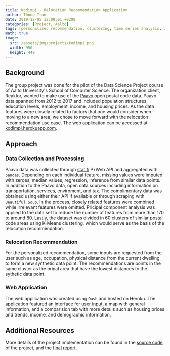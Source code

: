 ```yaml
---
title: Kodimpi - Relocation Recommendation Application
author: Thong Tran
date: 2019-12-05 12:00:01 +0200
categories: [Project, Aalto]
tags: [personalized recommendation, clustering, time series analysis, web application, python, data science]
math: true
image:
  src: /assets/img/projects/kodimpi.png
  width: 950
  height: 449
---
```


## Background

The group project was done for the pilot of the Data Science Project course of Aalto University's School of Computer Science. The organization client, Reaktor, wanted to make use of the [Paavo](https://www.stat.fi/tup/paavo/index_en.html) open postal code data. Paavo data spanned from 2012 to 2017 and included population structures, education levels, employment, income, and housing prices. As the data features were closely related to factors that one would consider when moving to a new area, we chose to move forward with the relocation recommendation use case. The web application can be accessed at [kodimpi.herokuapp.com](https://kodimpi.herokuapp.com/).

## Approach

### Data Collection and Processing

Paavo data was collected through [stat.fi](https://www.stat.fi/) PxWeb API and aggregated with `pandas`. Depending on each individual feature, missing values were imputed with zeroes, median values, regression, inference from similar data points. In addition to the Paavo data, open data sources including information on transportation, services, enviroment, and tax. The complimentary data was obtained using either their API if available or through scraping with `Beautiful Soup`. In the process, closely related features were combined while irrelevant features were omitted. Pricipal component analysis was applied to the data set to reduce the number of features from more than 170 to around 80. Lastly, the dataset was divided in 60 clusters of similar postal code areas using K-Means clustering, which would serve as the basis of the relocation recommendation.

### Relocation Recommendation

For the personalized recommendation, some inputs are requested from the user such as age, occupation, physical distance from the current dwelling to form a new synthetic data point. The recommendations are points in the same cluster as the orinal area that have the lowest distances to the sythetic data point.

### Web Application

The web application was created using `Dash` and hosted on Heroku. The application featured an interface for user input, a map with general information, and a comparision tab with more details such as housing prices and trends, income, and demographic information.

## Additional Resources

More details of the project implementation can be found in the [source code](https://github.com/xiaoxiaobt/Reaktor-Data-Science-project) of the project, and the [final report](/assets/doc/Kodimpi.pdf).